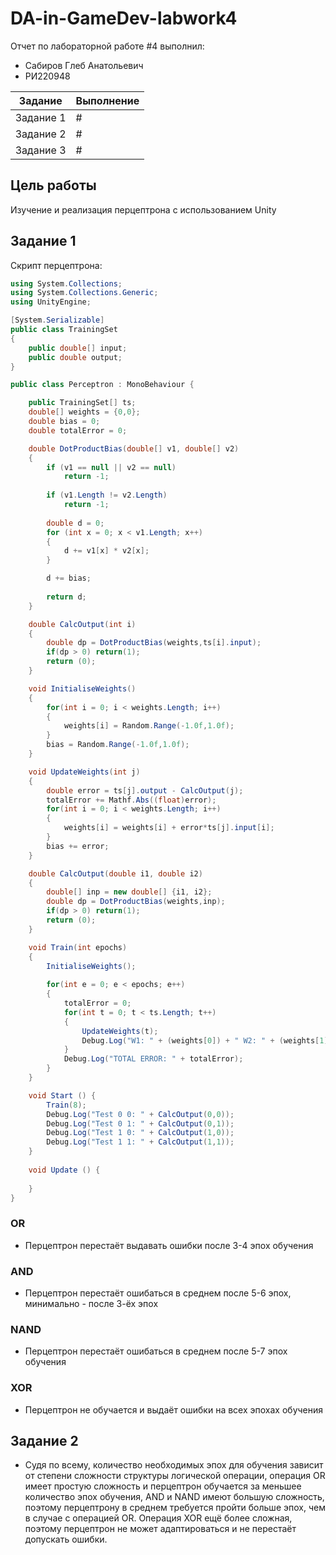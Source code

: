 # DA-in-GameDev-labwork4
Отчет по лабораторной работе #4 выполнил:
- Сабиров Глеб Анатольевич
- РИ220948


| Задание | Выполнение |
| ------ | ------ |
| Задание 1 | # |
| Задание 2 | # |
| Задание 3 | # |

## Цель работы
Изучение и реализация перцептрона с использованием Unity

## Задание 1
Скрипт перцептрона:
```cs
using System.Collections;
using System.Collections.Generic;
using UnityEngine;

[System.Serializable]
public class TrainingSet
{
	public double[] input;
	public double output;
}

public class Perceptron : MonoBehaviour {

	public TrainingSet[] ts;
	double[] weights = {0,0};
	double bias = 0;
	double totalError = 0;

	double DotProductBias(double[] v1, double[] v2) 
	{
		if (v1 == null || v2 == null)
			return -1;
	 
		if (v1.Length != v2.Length)
			return -1;
	 
		double d = 0;
		for (int x = 0; x < v1.Length; x++)
		{
			d += v1[x] * v2[x];
		}

		d += bias;
	 
		return d;
	}

	double CalcOutput(int i)
	{
		double dp = DotProductBias(weights,ts[i].input);
		if(dp > 0) return(1);
		return (0);
	}

	void InitialiseWeights()
	{
		for(int i = 0; i < weights.Length; i++)
		{
			weights[i] = Random.Range(-1.0f,1.0f);
		}
		bias = Random.Range(-1.0f,1.0f);
	}

	void UpdateWeights(int j)
	{
		double error = ts[j].output - CalcOutput(j);
		totalError += Mathf.Abs((float)error);
		for(int i = 0; i < weights.Length; i++)
		{			
			weights[i] = weights[i] + error*ts[j].input[i]; 
		}
		bias += error;
	}

	double CalcOutput(double i1, double i2)
	{
		double[] inp = new double[] {i1, i2};
		double dp = DotProductBias(weights,inp);
		if(dp > 0) return(1);
		return (0);
	}

	void Train(int epochs)
	{
		InitialiseWeights();
		
		for(int e = 0; e < epochs; e++)
		{
			totalError = 0;
			for(int t = 0; t < ts.Length; t++)
			{
				UpdateWeights(t);
				Debug.Log("W1: " + (weights[0]) + " W2: " + (weights[1]) + " B: " + bias);
			}
			Debug.Log("TOTAL ERROR: " + totalError);
		}
	}

	void Start () {
		Train(8);
		Debug.Log("Test 0 0: " + CalcOutput(0,0));
		Debug.Log("Test 0 1: " + CalcOutput(0,1));
		Debug.Log("Test 1 0: " + CalcOutput(1,0));
		Debug.Log("Test 1 1: " + CalcOutput(1,1));		
	}
	
	void Update () {
		
	}
}
```
### OR
- Перцептрон перестаёт выдавать ошибки после 3-4 эпох обучения

### AND
- Перцептрон перестаёт ошибаться в среднем после 5-6 эпох, минимально - после 3-ёх эпох

### NAND
- Перцептрон перестаёт ошибаться в среднем после 5-7 эпох обучения

### XOR
- Перцептрон не обучается и выдаёт ошибки на всех эпохах обучения

## Задание 2

- Судя по всему, количество необходимых эпох для обучения зависит от степени сложности структуры логической операции, операция OR имеет простую сложность и перцептрон обучается за меньшее количество эпох обучения, AND и NAND имеют большую сложность, поэтому перцептрону в среднем требуется пройти больше эпох, чем в случае с операцией OR. Операция XOR ещё более сложная, поэтому перцептрон не может адаптироваться
и не перестаёт допускать ошибки.
